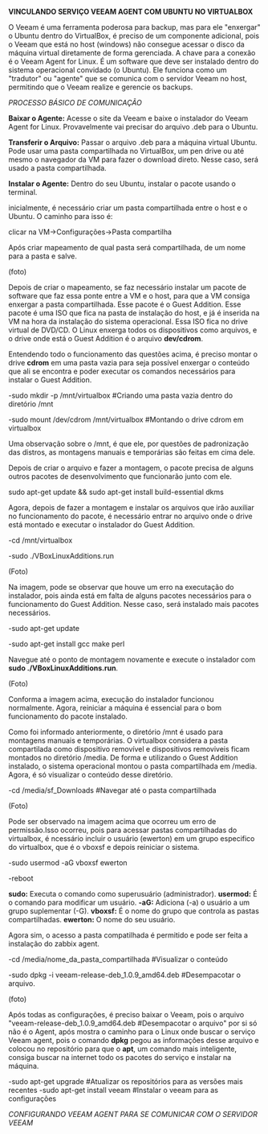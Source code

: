 **VINCULANDO SERVIÇO VEEAM AGENT COM UBUNTU NO VIRTUALBOX**

O Veeam é uma ferramenta poderosa para backup, mas para ele "enxergar" o Ubuntu dentro do VirtualBox, é preciso de um componente adicional, pois o Veeam que está no host (windows) não consegue acessar o disco da máquina virtual diretamente de forma gerenciada. A chave para a conexão é o Veeam Agent for Linux. É um software que deve ser instalado dentro do sistema operacional convidado (o Ubuntu). Ele funciona como um "tradutor" ou "agente" que se comunica com o servidor Veeam no host, permitindo que o Veeam realize e gerencie os backups.

*PROCESSO BÁSICO DE COMUNICAÇÃO*

**Baixar o Agente:** Acesse o site da Veeam e baixe o instalador do Veeam Agent for Linux. Provavelmente vai precisar do arquivo .deb para o Ubuntu.

**Transferir o Arquivo:** Passar o arquivo .deb para a máquina virtual Ubuntu. Pode usar uma pasta compartilhada no VirtualBox, um pen drive ou até mesmo o navegador da VM para fazer o download direto. Nesse caso, será usado a pasta compartilhada.

**Instalar o Agente:** Dentro do seu Ubuntu, instalar o pacote usando o terminal.

inicialmente, é necessário criar um pasta compartilhada entre o host e o Ubuntu. O caminho para isso é:

clicar na VM->Configurações->Pasta compartilha

Após criar mapeamento de qual pasta será compartilhada, de um nome para a pasta e salve.

(foto)

Depois de criar o mapeamento, se faz necessário instalar um pacote de software que faz essa ponte entre a VM e o host, para que a VM consiga enxergar a pasta compartilhada. Esse pacote é o Guest Addition. Esse pacote é uma ISO que fica na pasta de instalação do host, e já é inserida na VM na hora da instalação do sistema operacional. Essa ISO fica no drive virtual de DVD/CD. O Linux enxerga todos os dispositivos como arquivos, e o drive onde está o Guest Addition é o arquivo **dev/cdrom**.

Entendendo todo o funcionamento das questões acima, é preciso montar o drive **cdrom** em uma pasta vazia para seja possível enxergar o conteúdo que ali se encontra e poder executar os comandos necessários para instalar o Guest Addition. 

-sudo mkdir -p /mnt/virtualbox #Criando uma pasta vazia dentro do diretório /mnt

-sudo mount /dev/cdrom /mnt/virtualbox #Montando o drive cdrom em virtualbox 

Uma observação sobre o /mnt, é que ele, por questões de padronização das distros, as montagens manuais e temporárias são feitas em cima dele.

Depois de criar o arquivo e fazer a montagem, o pacote precisa de alguns outros pacotes de desenvolvimento que funcionarão junto com ele.

sudo apt-get update && sudo apt-get install build-essential dkms

Agora, depois de fazer a montagem e instalar os arquivos que irão auxiliar no funcionamento do pacote, é necessário entrar no arquivo onde o drive está montado e executar o instalador do Guest Addition.

-cd /mnt/virtualbox

-sudo ./VBoxLinuxAdditions.run

(Foto)

Na imagem, pode se observar que houve um erro na executação do instalador, pois ainda está em falta de alguns pacotes necessários para o funcionamento do Guest Addition. Nesse caso, será instalado mais pacotes necessários.

-sudo apt-get update

-sudo apt-get install gcc make perl

Navegue até o ponto de montagem novamente e execute o instalador com **sudo ./VBoxLinuxAdditions.run**.

(Foto)

Conforma a imagem acima, execução do instalador funcionou normalmente. Agora, reiniciar a máquina é essencial para o bom funcionamento do pacote instalado. 

Como foi informado anteriormente, o diretório /mnt é usado para montagens manuais e temporárias. O virtualbox considera a pasta compartilada como dispositivo removível e dispositivos removiveis ficam montados no diretório /media. De forma e utilizando o Guest Addition instalado, o sistema operacional montou o pasta compartilhada em /media. Agora, é só visualizar o conteúdo desse diretório.

-cd /media/sf_Downloads #Navegar até o pasta compartilhada

(Foto)

Pode ser observado na imagem acima que ocorreu um erro de permissão.Isso ocorreu, pois para acessar pastas compartilhadas do virtualbox, é ncessário incluir o usuário (ewerton) em um grupo especifico do virtualbox, que é o vboxsf e depois reiniciar o sistema.

-sudo usermod -aG vboxsf ewerton

-reboot

**sudo:** Executa o comando como superusuário (administrador).
**usermod:** É o comando para modificar um usuário.
**-aG:** Adiciona (-a) o usuário a um grupo suplementar (-G).
**vboxsf:** É o nome do grupo que controla as pastas compartilhadas.
**ewerton:** O nome do seu usuário.

Agora sim, o acesso a pasta compatilhada é permitido e pode ser feita a instalação do zabbix agent. 

-cd /media/nome_da_pasta_compartilhada #Visualizar o conteúdo 

-sudo dpkg -i veeam-release-deb_1.0.9_amd64.deb #Desempacotar o arquivo. 

(foto)

Após todas as configurações, é preciso baixar o Veeam, pois o arquivo "veeam-release-deb_1.0.9_amd64.deb #Desempacotar o arquivo" por si só não é o Agent, após mostra o caminho para o Linux onde buscar o serviço Veeam agent, pois o comando **dpkg** pegou as informações desse arquivo e colocou no repositório para que o **apt**, um comando mais inteligente, consiga buscar na internet todo os pacotes do serviço e instalar na máquina. 

-sudo apt-get upgrade #Atualizar os repositórios para as versões mais recentes
-sudo apt-get install veeam #Instalar o veeam para as configurações

*CONFIGURANDO VEEAM AGENT PARA SE COMUNICAR COM O SERVIDOR VEEAM*








